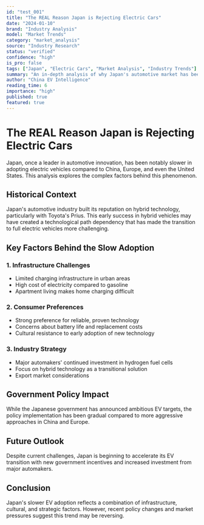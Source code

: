 ```yaml
---
id: "test_001"
title: "The REAL Reason Japan is Rejecting Electric Cars"
date: "2024-01-10"
brand: "Industry Analysis"
model: "Market Trends"
category: "market_analysis"
source: "Industry Research"
status: "verified"
confidence: "high"
is_pro: false
tags: ["Japan", "Electric Cars", "Market Analysis", "Industry Trends"]
summary: "An in-depth analysis of why Japan's automotive market has been slower to adopt electric vehicles compared to other major markets."
author: "China EV Intelligence"
reading_time: 6
importance: "high"
published: true
featured: true
---
```


# The REAL Reason Japan is Rejecting Electric Cars

Japan, once a leader in automotive innovation, has been notably slower in adopting electric vehicles compared to China, Europe, and even the United States. This analysis explores the complex factors behind this phenomenon.

## Historical Context

Japan's automotive industry built its reputation on hybrid technology, particularly with Toyota's Prius. This early success in hybrid vehicles may have created a technological path dependency that has made the transition to full electric vehicles more challenging.

## Key Factors Behind the Slow Adoption

### 1. Infrastructure Challenges
- Limited charging infrastructure in urban areas
- High cost of electricity compared to gasoline
- Apartment living makes home charging difficult

### 2. Consumer Preferences
- Strong preference for reliable, proven technology
- Concerns about battery life and replacement costs
- Cultural resistance to early adoption of new technology

### 3. Industry Strategy
- Major automakers' continued investment in hydrogen fuel cells
- Focus on hybrid technology as a transitional solution
- Export market considerations

## Government Policy Impact

While the Japanese government has announced ambitious EV targets, the policy implementation has been gradual compared to more aggressive approaches in China and Europe.

## Future Outlook

Despite current challenges, Japan is beginning to accelerate its EV transition with new government incentives and increased investment from major automakers.

## Conclusion

Japan's slower EV adoption reflects a combination of infrastructure, cultural, and strategic factors. However, recent policy changes and market pressures suggest this trend may be reversing.